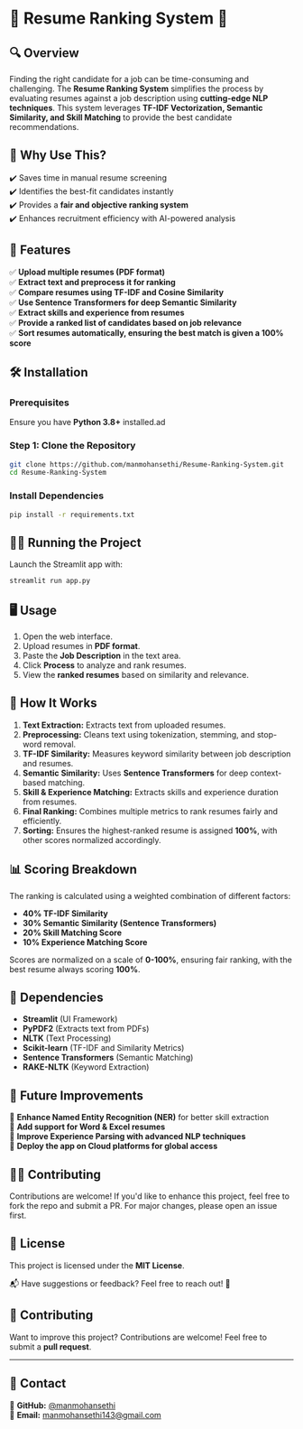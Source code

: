 # 📄 Resume Ranking System 🚀

## 🔍 Overview

Finding the right candidate for a job can be time-consuming and challenging. The **Resume Ranking System** simplifies the process by evaluating resumes against a job description using **cutting-edge NLP techniques**. This system leverages **TF-IDF Vectorization, Semantic Similarity, and Skill Matching** to provide the best candidate recommendations.

## 🌟 Why Use This?

✔️ Saves time in manual resume screening\
✔️ Identifies the best-fit candidates instantly\
✔️ Provides a **fair and objective ranking system**\
✔️ Enhances recruitment efficiency with AI-powered analysis

## 🚀 Features

✅ **Upload multiple resumes (PDF format)**\
✅ **Extract text and preprocess it for ranking**\
✅ **Compare resumes using TF-IDF and Cosine Similarity**\
✅ **Use Sentence Transformers for deep Semantic Similarity**\
✅ **Extract skills and experience from resumes**\
✅ **Provide a ranked list of candidates based on job relevance**\
✅ **Sort resumes automatically, ensuring the best match is given a 100% score**


## 🛠️ Installation

### Prerequisites

Ensure you have **Python 3.8+** installed.ad

### **Step 1: Clone the Repository**  
```sh
git clone https://github.com/manmohansethi/Resume-Ranking-System.git
cd Resume-Ranking-System
```

### Install Dependencies

```sh
pip install -r requirements.txt
```

## 🏃‍♂️ Running the Project

Launch the Streamlit app with:

```sh
streamlit run app.py
```

## 🖥️ Usage

1. Open the web interface.
2. Upload resumes in **PDF format**.
3. Paste the **Job Description** in the text area.
4. Click **Process** to analyze and rank resumes.
5. View the **ranked resumes** based on similarity and relevance.

## 📜 How It Works

1. **Text Extraction:** Extracts text from uploaded resumes.
2. **Preprocessing:** Cleans text using tokenization, stemming, and stop-word removal.
3. **TF-IDF Similarity:** Measures keyword similarity between job description and resumes.
4. **Semantic Similarity:** Uses **Sentence Transformers** for deep context-based matching.
5. **Skill & Experience Matching:** Extracts skills and experience duration from resumes.
6. **Final Ranking:** Combines multiple metrics to rank resumes fairly and efficiently.
7. **Sorting:** Ensures the highest-ranked resume is assigned **100%**, with other scores normalized accordingly.

## 📊 Scoring Breakdown

The ranking is calculated using a weighted combination of different factors:

- **40% TF-IDF Similarity**
- **30% Semantic Similarity (Sentence Transformers)**
- **20% Skill Matching Score**
- **10% Experience Matching Score**

Scores are normalized on a scale of **0-100%**, ensuring fair ranking, with the best resume always scoring **100%**.

## 🔗 Dependencies

- **Streamlit** (UI Framework)
- **PyPDF2** (Extracts text from PDFs)
- **NLTK** (Text Processing)
- **Scikit-learn** (TF-IDF and Similarity Metrics)
- **Sentence Transformers** (Semantic Matching)
- **RAKE-NLTK** (Keyword Extraction)

## 🚀 Future Improvements

🔹 **Enhance Named Entity Recognition (NER)** for better skill extraction\
🔹 **Add support for Word & Excel resumes**\
🔹 **Improve Experience Parsing with advanced NLP techniques**\
🔹 **Deploy the app on Cloud platforms for global access**

## 👨‍💻 Contributing

Contributions are welcome! If you'd like to enhance this project, feel free to fork the repo and submit a PR. For major changes, please open an issue first.

## 📜 License

This project is licensed under the **MIT License**.

📬 Have suggestions or feedback? Feel free to reach out! 🚀

## 🌟 **Contributing**  
Want to improve this project? Contributions are welcome! Feel free to submit a **pull request**.

---

## 📧 **Contact**  
📌 **GitHub:** [@manmohansethi](https://github.com/manmohansethi)  
📌 **Email:** manmohansethi143@gmail.com  
